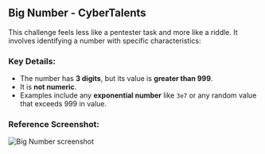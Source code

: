 

## Big Number - CyberTalents

This challenge feels less like a pentester task and more like a riddle. It involves identifying a number with specific characteristics:

### Key Details:
- The number has **3 digits**, but its value is **greater than 999**.
- It is **not numeric**.
- Examples include any **exponential number** like `3e7` or any random value that exceeds 999 in value.

### Reference Screenshot:
![Big Number screenshot](https://github.com/user-attachments/assets/ec354f0d-4aac-4f63-81ab-55c35d8a25fa)

